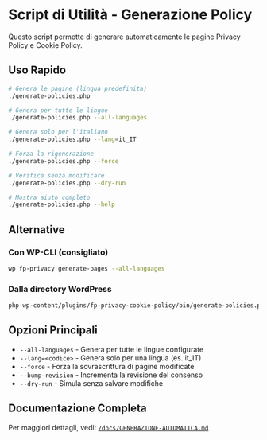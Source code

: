 # Script di Utilità - Generazione Policy

Questo script permette di generare automaticamente le pagine Privacy Policy e Cookie Policy.

## Uso Rapido

```bash
# Genera le pagine (lingua predefinita)
./generate-policies.php

# Genera per tutte le lingue
./generate-policies.php --all-languages

# Genera solo per l'italiano
./generate-policies.php --lang=it_IT

# Forza la rigenerazione
./generate-policies.php --force

# Verifica senza modificare
./generate-policies.php --dry-run

# Mostra aiuto completo
./generate-policies.php --help
```

## Alternative

### Con WP-CLI (consigliato)

```bash
wp fp-privacy generate-pages --all-languages
```

### Dalla directory WordPress

```bash
php wp-content/plugins/fp-privacy-cookie-policy/bin/generate-policies.php --all-languages
```

## Opzioni Principali

- `--all-languages` - Genera per tutte le lingue configurate
- `--lang=<codice>` - Genera solo per una lingua (es. it_IT)
- `--force` - Forza la sovrascrittura di pagine modificate
- `--bump-revision` - Incrementa la revisione del consenso
- `--dry-run` - Simula senza salvare modifiche

## Documentazione Completa

Per maggiori dettagli, vedi: [`/docs/GENERAZIONE-AUTOMATICA.md`](../docs/GENERAZIONE-AUTOMATICA.md)
